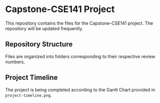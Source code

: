 # Capstone-CSE141 Project

This repository contains the files for the Capstone-CSE141 project. The repository will be updated frequently.

## Repository Structure

Files are organized into folders corresponding to their respective review numbers.

## Project Timeline

The project is being completed according to the Gantt Chart provided in `project-timeline.png`.

